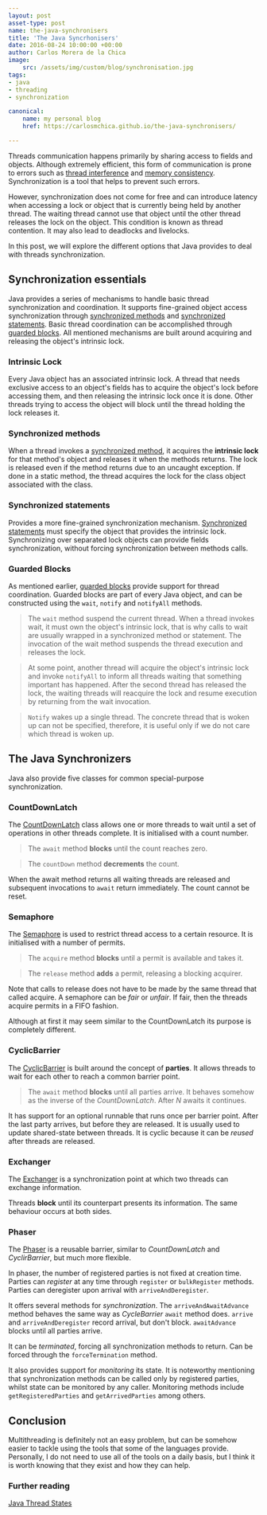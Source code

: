 ```yaml
---
layout: post
asset-type: post
name: the-java-synchronisers
title: 'The Java Syncrhonisers' 
date: 2016-08-24 10:00:00 +00:00
author: Carlos Morera de la Chica
image:
    src: /assets/img/custom/blog/synchronisation.jpg
tags:
- java
- threading
- synchronization

canonical:
    name: my personal blog
    href: https://carlosmchica.github.io/the-java-synchronisers/

---
```


Threads communication happens primarily by sharing access to fields and objects. Although extremely efficient, this form of communication is prone to errors such as [thread interference](https://docs.oracle.com/javase/tutorial/essential/concurrency/interfere.html) and [memory consistency](https://docs.oracle.com/javase/tutorial/essential/concurrency/memconsist.html). Synchronization is a tool that helps to prevent such errors.

However, synchronization does not come for free and can introduce latency when accessing a lock or object that is currently being held by another thread. The waiting thread cannot use that object until the other thread releases the lock on the  object. This condition is known as thread contention. It may also lead to deadlocks and livelocks.

In this post, we will explore the different options that Java provides to deal with threads synchronization.

## Synchronization essentials

Java provides a series of mechanisms to handle basic thread synchronization and coordination. It supports fine-grained object access synchronization through [synchronized methods](#sync-methods) and [synchronized statements](#sync-statements). Basic thread coordination can be accomplished through [guarded blocks](#guarded-blocks). All mentioned mechanisms are built around acquiring and releasing the object's intrinsic lock.

### Intrinsic Lock

Every Java object has an associated intrinsic lock. A thread that needs exclusive access to an object's fields has to acquire the object's lock before accessing them, and then releasing the intrinsic lock once it is done. Other threads trying to access the object will block until the thread holding the lock releases it.

### <a name="sync-methods"></a> Synchronized methods

When a thread invokes a [synchronized method](https://docs.oracle.com/javase/tutorial/essential/concurrency/syncmeth.html), it acquires the **intrinsic lock** for that method's object and releases it when the methods returns. The lock is released even if the method returns due to an uncaught exception. If done in a static method, the thread acquires the lock for the class object associated with the class.

### <a name="sync-statements"></a> Synchronized statements

Provides a more fine-grained synchronization mechanism. [Synchronized statements](https://docs.oracle.com/javase/tutorial/essential/concurrency/locksync.html) must specify the object that provides the intrinsic lock. Synchronizing over separated lock objects can provide fields synchronization, without forcing synchronization between methods calls.

### <a name="guarded-blocks"></a> Guarded Blocks

As mentioned earlier, [guarded blocks](https://docs.oracle.com/javase/tutorial/essential/concurrency/guardmeth.html) provide support for thread coordination. Guarded blocks are part of every Java object, and can be constructed using the `wait`, `notify` and `notifyAll` methods.

> The `wait` method suspend the current thread. When a thread invokes wait, it must own the object's intrinsic lock, that is why calls to wait are usually wrapped in a synchronized method or statement. The invocation of the wait method suspends the thread execution and releases the lock. 

> At some point, another thread will acquire the object's intrinsic lock and invoke `notifyAll` to inform all threads waiting that something important has happened. After the second thread has released the lock, the waiting threads will reacquire the lock and resume execution by returning from the wait invocation.

> `Notify` wakes up a single thread. The concrete thread that is woken up can not be specified, therefore, it is useful only if we do not care which thread is woken up.

## The Java Synchronizers

Java also provide five classes for common special-purpose synchronization.

### CountDownLatch

The [CountDownLatch](https://docs.oracle.com/javase/7/docs/api/java/util/concurrent/CountDownLatch.html) class allows one or more threads to wait until a set of operations in other threads complete. It is initialised with a count number.

> The `await` method **blocks** until the count reaches zero.

> The `countDown` method **decrements** the count.

When the await method returns all waiting threads are released and subsequent invocations to `await` return immediately. The count cannot be reset.

### Semaphore

The [Semaphore](https://docs.oracle.com/javase/7/docs/api/java/util/concurrent/Semaphore.html) is used to restrict thread access to a certain resource. It is initialised with a number of permits. 

> The `acquire` method **blocks** until a permit is available and takes it.

> The `release` method **adds** a permit, releasing a blocking acquirer. 

Note that calls to release does not have to be made by the same thread that called acquire. A semaphore can be *fair* or *unfair*. If fair, then the threads acquire permits in a FIFO fashion.

Although at first it may seem similar to the CountDownLatch its purpose is completely different.

### CyclicBarrier

The [CyclicBarrier](https://docs.oracle.com/javase/7/docs/api/java/util/concurrent/CyclicBarrier.html) is built around the concept of **parties**. It allows threads to wait for each other to reach a common barrier point.

> The `await` method **blocks** until all parties arrive. It behaves somehow as the inverse of the *CountDownLatch*. After *N* awaits it continues.

It has support for an optional runnable that runs once per barrier point. After the last party arrives, but before they are released. It is usually used to update shared-state between threads. It is cyclic because it can be *reused* after threads are released.

### Exchanger

The [Exchanger](https://docs.oracle.com/javase/7/docs/api/java/util/concurrent/Exchanger.html) is a synchronization point at which two threads can exchange information.

Threads **block** until its counterpart presents its information. The same behaviour occurs at both sides.

### Phaser

The [Phaser](https://docs.oracle.com/javase/7/docs/api/java/util/concurrent/Phaser.html) is a reusable barrier, similar to *CountDownLatch* and *CyclirBarrier*, but much more flexible.

In phaser, the number of registered parties is not fixed at creation time. Parties can *register* at any time through `register` or `bulkRegister` methods. Parties can deregister upon arrival with `arriveAndDeregister`.

It offers several methods for *synchronization*. The `arriveAndAwaitAdvance` method behaves the same way as *CycleBarrier* `await` method does. `arrive` and `arriveAndDeregister` record arrival, but don't block. `awaitAdvance` blocks until all parties arrive.

It can be *terminated*, forcing all synchronization methods to return. Can be forced through the `forceTermination` method.

It also provides support for *monitoring* its state. It is noteworthy mentioning that synchronization methods can be called only by registered parties, whilst state can be monitored by any caller. Monitoring methods include `getRegisteredParties` and `getArrivedParties` among others.

## Conclusion

Multithreading is definitely not an easy problem, but can be somehow easier to tackle using the tools that some of the languages provide. Personally, I do not need to use all of the tools on a daily basis, but I think it is worth knowing that they exist and how they can help.

### Further reading

[Java Thread States](https://pbs.twimg.com/media/BiuJpaZCEAAt-QR.png:large)
